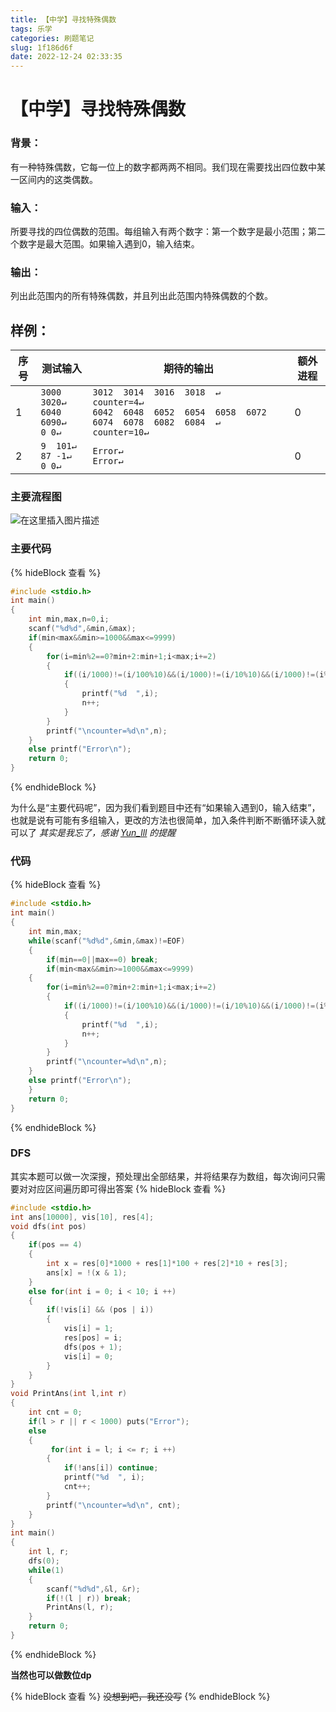 ```yaml
---
title: 【中学】寻找特殊偶数
tags: 乐学
categories: 刷题笔记
slug: 1f186d6f
date: 2022-12-24 02:33:35
---
```

# 【中学】寻找特殊偶数
### 背景：
有一种特殊偶数，它每一位上的数字都两两不相同。我们现在需要找出四位数中某一区间内的这类偶数。
### 输入：
所要寻找的四位偶数的范围。每组输入有两个数字：第一个数字是最小范围；第二个数字是最大范围。如果输入遇到0，输入结束。
### 输出：
列出此范围内的所有特殊偶数，并且列出此范围内特殊偶数的个数。
## 样例：
序号|测试输入| 期待的输出| 额外进程
--------|-------- | -----|--------
1  | `3000  3020↵`<br>`6040  6090↵`<br>`0 0↵`|`3012  3014  3016  3018  ↵`<br>`counter=4↵`<br>`6042  6048  6052  6054  6058  6072  6074  6078  6082  6084  ↵`<br>`counter=10↵`|0
2|`9  101↵`<br>`87 -1↵`<br>`0 0↵`|`Error↵`<br>`Error↵`|0


### 主要流程图
![在这里插入图片描述](https://img-blog.csdnimg.cn/4d9af781ec9e45d89f36f7673e91e021.png#pic_center)



### 主要代码
{% hideBlock 查看 %}
```c
#include <stdio.h>  
int main()  
{  
    int min,max,n=0,i;  
	scanf("%d%d",&min,&max);
    if(min<max&&min>=1000&&max<=9999)  
    {  
        for(i=min%2==0?min+2:min+1;i<max;i+=2)  
        {  
            if((i/1000)!=(i/100%10)&&(i/1000)!=(i/10%10)&&(i/1000)!=(i%10)&&(i/100%10)!=(i/10%10)&&(i/100%10)!=(i%10)&&(i/10%10)!=(i%10))  
            {  
                printf("%d  ",i);  
                n++;  
            }  
        }  
        printf("\ncounter=%d\n",n);  
    }  
    else printf("Error\n");
    return 0;  
}  
```
{% endhideBlock %}

为什么是“主要代码呢”，因为我们看到题目中还有“如果输入遇到0，输入结束”，也就是说有可能有多组输入，更改的方法也很简单，加入条件判断不断循环读入就可以了
*其实是我忘了，感谢 [Yun_lll](https://blog.csdn.net/Yun_lll) 的提醒*
### 代码
{% hideBlock 查看 %}
```c
#include <stdio.h>  
int main()  
{  
    int min,max;  
    while(scanf("%d%d",&min,&max)!=EOF)  
    {  
        if(min==0||max==0) break;  
        if(min<max&&min>=1000&&max<=9999)  
    {  
        for(i=min%2==0?min+2:min+1;i<max;i+=2)  
        {  
            if((i/1000)!=(i/100%10)&&(i/1000)!=(i/10%10)&&(i/1000)!=(i%10)&&(i/100%10)!=(i/10%10)&&(i/100%10)!=(i%10)&&(i/10%10)!=(i%10))  
            {  
                printf("%d  ",i);  
                n++;  
            }  
        }  
        printf("\ncounter=%d\n",n);  
    }  
    else printf("Error\n");
    }  
    return 0;  
}  
```
{% endhideBlock %}

### DFS
其实本题可以做一次深搜，预处理出全部结果，并将结果存为数组，每次询问只需要对对应区间遍历即可得出答案
{% hideBlock 查看 %}
```c
#include <stdio.h>
int ans[10000], vis[10], res[4];
void dfs(int pos)
{
    if(pos == 4)
    {
        int x = res[0]*1000 + res[1]*100 + res[2]*10 + res[3];
        ans[x] = !(x & 1);
    }
    else for(int i = 0; i < 10; i ++)
    {
        if(!vis[i] && (pos | i))
        {
            vis[i] = 1;
            res[pos] = i;
            dfs(pos + 1);
            vis[i] = 0;
        }
    }
}
void PrintAns(int l,int r)
{
    int cnt = 0;
    if(l > r || r < 1000) puts("Error");
    else
    {
         for(int i = l; i <= r; i ++)
        {
            if(!ans[i]) continue;
            printf("%d  ", i);
            cnt++;
        }
        printf("\ncounter=%d\n", cnt);
    }
}
int main()
{
    int l, r;
    dfs(0);
    while(1)
    {
        scanf("%d%d",&l, &r);
        if(!(l | r)) break;
        PrintAns(l, r);
    }
    return 0;
}
```

{% endhideBlock %}

**当然也可以做数位dp**

{% hideBlock 查看 %}
~~没想到吧，我还没写~~
{% endhideBlock %}
